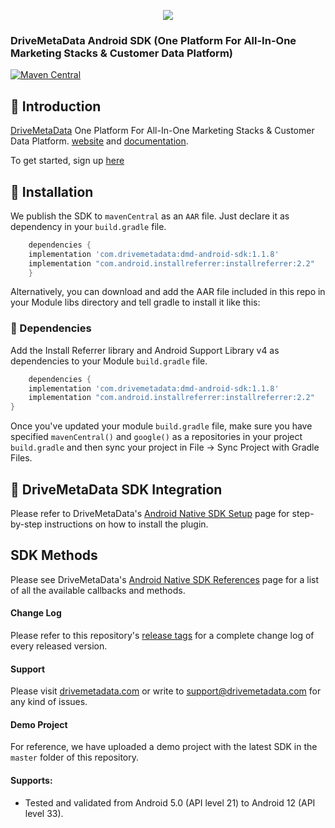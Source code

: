 
<p align="center">
  <img src="https://www.drivemetadata.com/assets/img-dmd/a-logo.svg"/>
</p>

### DriveMetaData Android SDK (One Platform For All-In-One Marketing Stacks & Customer Data Platform)
[![Maven Central](https://maven-badges.herokuapp.com/maven-central/com.drivemetadata/dmd-android-sdk/badge.svg)](https://maven-badges.herokuapp.com/maven-central/com.drivemetadata/dmd-android-sdk/badge.svg)

## 👋 Introduction

[DriveMetaData](https://www.drivemetadata.com) One Platform For All-In-One Marketing Stacks & Customer Data Platform. [website](https://www.drivemeatadata.com)  and  [documentation](https://docs.google.com/document/d/13qg2HF0T6fAkSAZiQcji_0rCONef0LmBzNyMXd2v8SU/edit).

To get started, sign up [here](https://www.drivemetadata.com)

## 🎉 Installation

We publish the SDK to `mavenCentral` as an `AAR` file. Just declare it as dependency in your `build.gradle` file.

```groovy
    dependencies {
    implementation 'com.drivemetadata:dmd-android-sdk:1.1.8'
    implementation "com.android.installreferrer:installreferrer:2.2"
    }
```

Alternatively, you can download and add the AAR file included in this repo in your Module libs directory and tell gradle to install it like this:

### 📖 Dependencies

Add the Install Referrer library and Android Support Library v4 as dependencies to your Module `build.gradle` file.

```groovy
    dependencies {
    implementation 'com.drivemetadata:dmd-android-sdk:1.1.8'
    implementation "com.android.installreferrer:installreferrer:2.2"
}
```


Once you've updated your module `build.gradle` file, make sure you have specified `mavenCentral()` and `google()` as a repositories in your project `build.gradle` and then sync your project in File -> Sync Project with Gradle Files.


## 📲  DriveMetaData SDK Integration

Please refer to DriveMetaData's [Android Native SDK Setup](https://docs.google.com/document/d/13qg2HF0T6fAkSAZiQcji_0rCONef0LmBzNyMXd2v8SU/edit) page for step-by-step instructions on how to install the plugin.


## SDK Methods

Please see DriveMetaData's [Android Native SDK References](https://docs.google.com/document/d/13qg2HF0T6fAkSAZiQcji_0rCONef0LmBzNyMXd2v8SU/edit) page for a list of all the available callbacks and methods.

#### Change Log

Please refer to this repository's [release tags](https://github.com/drivemetadata/dmd-android-sdk/releases) for a complete change log of every released version.

#### Support

Please visit [drivemetadata.com](https://www.drivemetadata.com) or write to [support@drivemetadata.com](mailto:support@drivemetadata.com) for any kind of issues.

#### Demo Project

For reference, we have uploaded a demo project with the latest SDK in the <code>master</code> folder of this repository.

#### Supports:

* Tested and validated from Android 5.0 (API level 21) to Android 12 (API level 33).